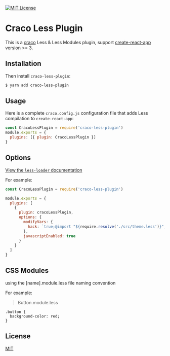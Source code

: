 [![MIT License](https://img.shields.io/badge/license-MIT-blue.svg)](LICENSE)

# Craco Less Plugin

This is a [craco](https://github.com/sharegate/craco) Less & Less Modules plugin, support [create-react-app](https://facebook.github.io/create-react-app/) version >= 3.

## Installation

Then install `craco-less-plugin`:

```bash
$ yarn add craco-less-plugin
```

## Usage

Here is a complete `craco.config.js` configuration file that adds Less compilation to `create-react-app`:

```js
const CracoLessPlugin = require('craco-less-plugin')
module.exports = {
  plugins: [{ plugin: CracoLessPlugin }]
}
```

## Options

[View the `less-loader` documentation](https://webpack.js.org/loaders/less-loader/)

For example:

```js
const CracoLessPlugin = require('craco-less-plugin')

module.exports = {
  plugins: [
    {
      plugin: cracoLessPlugin,
      options: {
        modifyVars: {
          hack: `true;@import "${require.resolve('./src/theme.less')}";`
        },
        javascriptEnabled: true
      }
    }
  ]
}
```

## CSS Modules

using the [name].module.less file naming convention

For example:

> Button.module.less

```less
.button {
  background-color: red;
}
```

## License

[MIT](./LICENSE)
